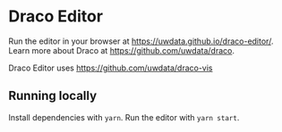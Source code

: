 # Draco Editor

Run the editor in your browser at https://uwdata.github.io/draco-editor/. Learn more about Draco at https://github.com/uwdata/draco.

Draco Editor uses https://github.com/uwdata/draco-vis

## Running locally

Install dependencies with `yarn`. Run the editor with `yarn start`.
